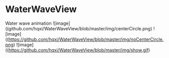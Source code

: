 # WaterWaveView
Water wave animation
![image]((github.com/hqxi/WaterWaveView/blob/master/img/centerCircle.png)
![image]((https://github.com/hqxi/WaterWaveView/blob/master/img/noCenterCircle.png)
![image]((https://github.com/hqxi/WaterWaveView/blob/master/img/show.gif)
